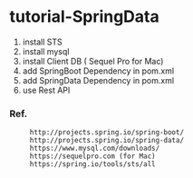 # tutorial-SpringData

1. install STS
2. install mysql 
3. install Client DB ( Sequel Pro for Mac)
4. add SpringBoot Dependency in pom.xml
5. add SpringData Dependency in pom.xml
4. use Rest API 


### Ref. 
```
	 http://projects.spring.io/spring-boot/  
 	 http://projects.spring.io/spring-data/
 	 https://www.mysql.com/downloads/
 	 https://sequelpro.com (for Mac)
 	 https://spring.io/tools/sts/all
``` 
 	 
  
